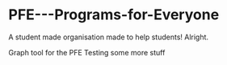 # PFE---Programs-for-Everyone
A student made organisation made to help students!
Alright.

Graph tool for the PFE
Testing some more stuff
